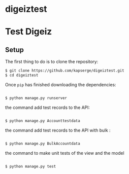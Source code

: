 # digeiztest
# Test Digeiz

## Setup

The first thing to do is to clone the repository:

```sh
$ git clone https://github.com/kapserge/digeiztest.git
$ cd digeiztest
```
Once `pip` has finished downloading the dependencies:
```sh

$ python manage.py runserver
```
the command  add test records to the API:
```sh

$ python manage.py Accounttestdata

```
the command  add test records to the API with bulk :
```sh

$ python manage.py BulkAccountdata


```
the command to make unit tests of the view and the model 
```sh

$ python manage.py test


```
